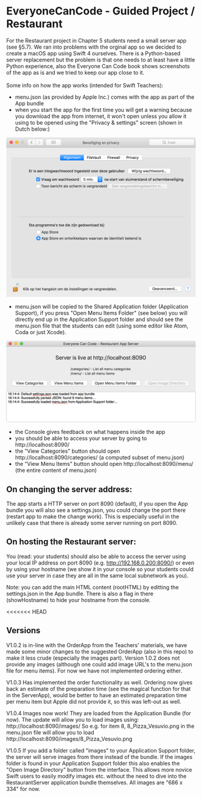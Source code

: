 # EveryoneCanCode - Guided Project / Restaurant

For the Restaurant project in Chapter 5 students need a small server app (see §5.7). 
We ran into problems with the orginal app so we decided to create a macOS app using Swift 4 ourselves. There is a Python-based server replacement but the problem is that one needs to at least have a little Python experience, also the Everyone Can Code book shows screenshots of the app as is and we tried to keep our app close to it.<br>
<br>
Some info on how the app works (intended for Swift Teachers):
- menu.json (as provided by Apple Inc.) comes with the app as part of the App bundle
- when you start the app for the first time you will get a warning because you download the app from internet, it won't open unless you allow it using to be opened using the "Privacy & settings" screen (shown in Dutch below:)

![Gatekeeper image](gatekeeper.png)

- menu.json will be copied to the Shared Application folder (Application Support), if you press "Open Menu Items Folder" (see below) you will directly end up in the Application Support folder and should see the menu.json file that the students can edit (using some editor like Atom, Coda or just Xcode).

![Mainscreen](screen.png)

- the Console gives feedback on what happens inside the app
- you should be able to access your server by going to http://localhost:8090/
- the "View Categories" button should open http://localhost:8090/categories/ (a computed subset of menu.json)
- the "View Menu Items" button should open http://localhost:8090/menu/ (the entire content of menu.json)

## On changing the server address:
The app starts a HTTP server on port 8090 (default), if you open the App bundle you will also see a settings.json, you could change the port there (restart app to make the change work). This is especially useful in the unlikely case that there is already some server running on port 8090.

## On hosting the Restaurant server:
You (read: your students) should also be able to access the server using your local IP address on port 8090 (e.g. http://192.168.0.200:8090/) or even by using your hostname (we show it in your console so your students could use your server in case they are all in the same local subnetwork as you).

Note: you can add the main HTML content (rootHTML) by editting the settings.json in the App bundle. There is also a flag in there (showHostname) to hide your hostname from the console.

<<<<<<< HEAD
## Versions

V1.0.2 is in-line with the OrderApp from the Teachers' materials, we have made some minor changes to the suggested OrderApp (also in this repo) to make it less
crude (especially the images part).
Version 1.0.2 does not provide any images (although one could add image URL's to the menu.json file for menu items). For now we have not implemented ordering either.

V1.0.3 Has implemented the order functionality as well. Ordering now gives back an estimate of the preparation time (see the magical function for that in the ServerApp), would be better to have an estimated preparation time per menu item but Apple did not provide it, so this was left-out as well. 

V1.0.4 Images now work! They are loaded from the Application Bundle (for now).
The update will allow you to load images using:
http://localhost:8090/images/
So e.g. for item 8, 8_Pizza_Vesuvio.png in the menu.json file will allow you to load http://localhost:8090/images/8_Pizza_Vesuvio.png

V1.0.5 If you add a folder called "images" to your Application Support folder, the server will serve images from there instead of the bundle. If the images folder is found in your Application Support folder this also enables the "Open Image Directory" button from the interface. This allows more novice Swift users to easily modify images etc. without the need to dive into the RestaurantServer application bundle themselves. All images are "686 x 334" for now.
